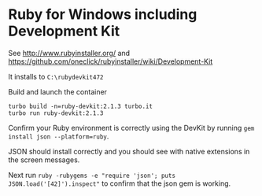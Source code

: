 Ruby for Windows including Development Kit 
==========================================
See http://www.rubyinstaller.org/ and https://github.com/oneclick/rubyinstaller/wiki/Development-Kit

It installs to `C:\rubydevkit472`

Build and launch the container

```
turbo build -n=ruby-devkit:2.1.3 turbo.it
turbo run ruby-devkit:2.1.3
```

Confirm your Ruby environment is correctly using the DevKit by running `gem install json --platform=ruby`. 

JSON should install correctly and you should see with native extensions in the screen messages. 

Next run `ruby -rubygems -e "require 'json'; puts JSON.load('[42]').inspect"` to confirm that the json gem is working.

